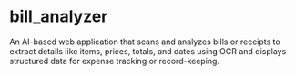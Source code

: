 # bill_analyzer
An AI-based web application that scans and analyzes bills or receipts to extract details like items, prices, totals, and dates using OCR and displays structured data for expense tracking or record-keeping.
